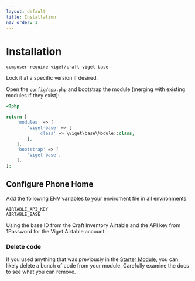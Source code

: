 ```yaml
---
layout: default
title: Installation
nav_order: 1
---
```


# Installation

```
composer require viget/craft-viget-base
```

Lock it at a specific version if desired.

Open the `config/app.php` and bootstrap the module (merging with existing modules if they exist):

```php
<?php

return [
    'modules' => [
        'viget-base' => [
            'class' => \viget\base\Module::class,
        ],
    ],
    'bootstrap' => [
        'viget-base',
    ],
];
```

## Configure Phone Home

Add the following ENV variables to your enviroment file in all environments

```
AIRTABLE_API_KEY
AIRTABLE_BASE
```

Using the base ID from the Craft Inventory Airtable and the API key from 1Password for the Viget Airtable account.

### Delete code

If you used anything that was previously in the [Starter Module](https://github.com/vigetlabs/craft-starter-module), you can likely delete a bunch of code from your module. Carefully examine the docs to see what you can remove.
